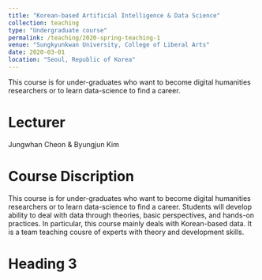 ```yaml
---
title: "Korean-based Artificial Intelligence & Data Science"
collection: teaching
type: "Undergraduate course"
permalink: /teaching/2020-spring-teaching-1
venue: "Sungkyunkwan University, College of Liberal Arts"
date: 2020-03-01
location: "Seoul, Republic of Korea"
---
```


This course is for under-graduates who want to become digital humanities researchers or to learn data-science to find a career.

Lecturer
======
Jungwhan Cheon & Byungjun Kim

Course Discription
======
This course is for under-graduates who want to become digital humanities researchers or to learn data-science to find a career. Students will develop ability to deal with data through theories, basic perspectives, and hands-on practices.   In particular, this course mainly deals with Korean-based data.  It is a team teaching cousre of experts with theory and development skills. 

Heading 3
======